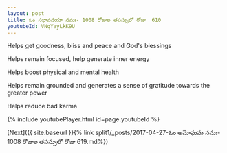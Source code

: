 ```yaml
---
layout: post
title: ఓం సభావనయా నమః- 1008 రోజుల తపస్సులో రోజు  610
youtubeId: VNqYayLkK9U
---
```

 
 
Helps get goodness, bliss and peace and God's blessings
 
Helps remain focused, help generate inner energy 
 
Helps boost physical and mental health 
 
Helps remain grounded and generates a sense of gratitude towards the greater power 
 
Helps reduce bad karma
 
 
 
 


{% include youtubePlayer.html id=page.youtubeId %}
 
[Next]({{ site.baseurl }}{% link  split1/_posts/2017-04-27-ఓం అమోఘమ నమః- 1008 రోజుల తపస్సులో రోజు  619.md%})
 
